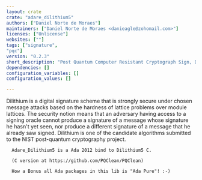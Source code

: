 ```yaml
---
layout: crate
crate: "adare_dilithium5"
authors: ["Daniel Norte de Moraes"]
maintainers: ["Daniel Norte de Moraes <danieagle@zohomail.com>"]
licenses: ["Unlicense"]
websites: [""]
tags: ["signature",
"pqc"]
version: "0.2.3"
short_description: "Post Quantum Computer Resistant Cryptograph Sign, Dilithium5 Ada bind."
dependencies: []
configuration_variables: []
configuration_values: []

---
```

Dilithium is a digital signature scheme that is strongly secure under
      chosen message attacks based on the hardness of lattice problems
      over module lattices. The security notion means that an adversary
      having access to a signing oracle cannot produce a signature of a
      message whose signature he hasn't yet seen, nor produce a different
      signature of a message that he already saw signed. Dilithium is one
      of the candidate algorithms submitted to the
      NIST post-quantum cryptography project.

      Adare_Dilithium5 is a Ada 2012 bind to Dilithium5 C.

      (C version at https://github.com/PQClean/PQClean)

      How a Bonus all Ada packages in this lib is "Ada Pure"! :-)

                   

